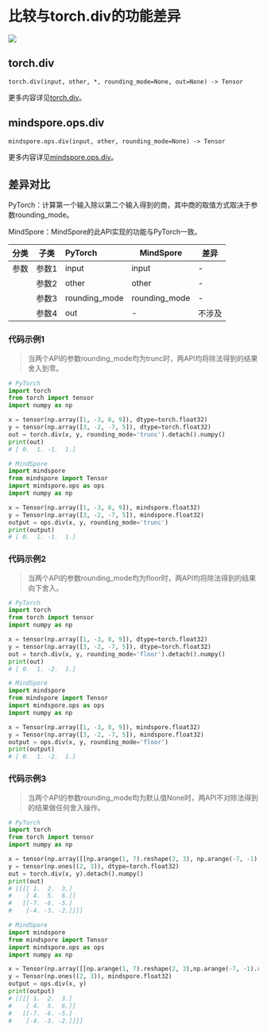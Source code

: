 # 比较与torch.div的功能差异

<a href="https://gitee.com/mindspore/docs/blob/r2.0.0-alpha/docs/mindspore/source_zh_cn/note/api_mapping/pytorch_diff/div.md" target="_blank"><img src="https://mindspore-website.obs.cn-north-4.myhuaweicloud.com/website-images/master/resource/_static/logo_source.png"></a>
## torch.div

```text
torch.div(input, other, *, rounding_mode=None, out=None) -> Tensor
```

更多内容详见[torch.div](https://pytorch.org/docs/1.8.1/generated/torch.div.html)。

## mindspore.ops.div

```text
mindspore.ops.div(input, other, rounding_mode=None) -> Tensor
```

更多内容详见[mindspore.ops.div](https://mindspore.cn/docs/zh-CN/r2.0.0-alpha/api_python/ops/mindspore.ops.div.html)。

## 差异对比

PyTorch：计算第一个输入除以第二个输入得到的商，其中商的取值方式取决于参数rounding_mode。

MindSpore：MindSpore的此API实现的功能与PyTorch一致。

| 分类 | 子类  | PyTorch       | MindSpore | 差异                                |
|:----|-----|:--------------|-----------|-----------------------------------|
| 参数| 参数1 | input         | input         | -                                 |
| | 参数2 | other         | other        | -                                 |
| | 参数3 | rounding_mode | rounding_mode | -                                 |
| | 参数4 | out           | -         |不涉及 |

### 代码示例1

> 当两个API的参数rounding_mode均为trunc时，两API均将除法得到的结果舍入到零。

```python
# PyTorch
import torch
from torch import tensor
import numpy as np

x = tensor(np.array([1, -3, 8, 9]), dtype=torch.float32)
y = tensor(np.array([3, -2, -7, 5]), dtype=torch.float32)
out = torch.div(x, y, rounding_mode='trunc').detach().numpy()
print(out)
# [ 0.  1. -1.  1.]

# MindSpore
import mindspore
from mindspore import Tensor
import mindspore.ops as ops
import numpy as np

x = Tensor(np.array([1, -3, 8, 9]), mindspore.float32)
y = Tensor(np.array([3, -2, -7, 5]), mindspore.float32)
output = ops.div(x, y, rounding_mode='trunc')
print(output)
# [ 0.  1. -1.  1.]
```

### 代码示例2

> 当两个API的参数rounding_mode均为floor时，两API均将除法得到的结果向下舍入。

```python
# PyTorch
import torch
from torch import tensor
import numpy as np

x = tensor(np.array([1, -3, 8, 9]), dtype=torch.float32)
y = tensor(np.array([3, -2, -7, 5]), dtype=torch.float32)
out = torch.div(x, y, rounding_mode='floor').detach().numpy()
print(out)
# [ 0.  1. -2.  1.]

# MindSpore
import mindspore
from mindspore import Tensor
import mindspore.ops as ops
import numpy as np

x = Tensor(np.array([1, -3, 8, 9]), mindspore.float32)
y = Tensor(np.array([3, -2, -7, 5]), mindspore.float32)
output = ops.div(x, y, rounding_mode='floor')
print(output)
# [ 0.  1. -2.  1.]
```

### 代码示例3

> 当两个API的参数rounding_mode均为默认值None时，两API不对除法得到的结果做任何舍入操作。

```python
# PyTorch
import torch
from torch import tensor
import numpy as np

x = tensor(np.array([[np.arange(1, 7).reshape(2, 3), np.arange(-7, -1).reshape(2, 3)]]), dtype=torch.float32)
y = tensor(np.ones((2, 3)), dtype=torch.float32)
out = torch.div(x, y).detach().numpy()
print(out)
# [[[[ 1.  2.  3.]
#    [ 4.  5.  6.]]
#   [[-7. -6. -5.]
#    [-4. -3. -2.]]]]

# MindSpore
import mindspore
from mindspore import Tensor
import mindspore.ops as ops
import numpy as np

x = Tensor(np.array([[np.arange(1, 7).reshape(2, 3),np.arange(-7, -1).reshape(2, 3)]]), mindspore.float32)
y = Tensor(np.ones((2, 3)), mindspore.float32)
output = ops.div(x, y)
print(output)
# [[[[ 1.  2.  3.]
#    [ 4.  5.  6.]]
#   [[-7. -6. -5.]
#    [-4. -3. -2.]]]]
```
